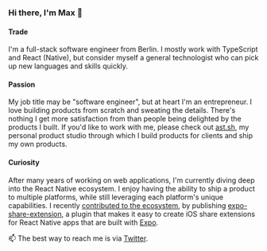 ### Hi there, I'm Max 👋

#### Trade
I'm a full-stack software engineer from Berlin. I mostly work with TypeScript and React (Native), but consider myself a general technologist who can pick up new languages and skills quickly. 

#### Passion
My job title may be "software engineer", but at heart I'm an entrepreneur. I love building products from scratch and sweating the details. There's nothing I get more satisfaction from than people being delighted by the products I built. If you'd like to work with me, please check out [ast.sh](https://ast.sh/), my personal product studio through which I build products for clients and ship my own products.

#### Curiosity
After many years of working on web applications, I'm currently diving deep into the React Native ecosystem. I enjoy having the ability to ship a product to multiple platforms, while still leveraging each platform's unique capabilities. I recently [contributed to the ecosystem](https://x.com/maximilianast/status/1759283175732249041?s=46), by publishing [expo-share-extension](https://github.com/MaxAst/expo-share-extension), a plugin that makes it easy to create iOS share extensions for React Native apps that are built with [Expo](https://expo.dev/).

📫 The best way to reach me is via [Twitter](https://twitter.com/MaximilianAst).
